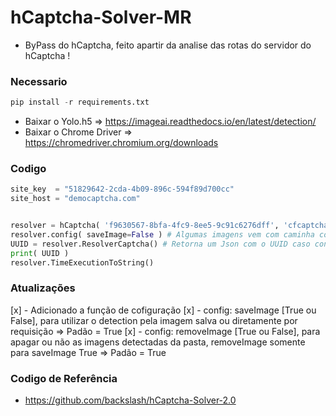 # hCaptcha-Solver-MR

- ByPass do hCaptcha, feito apartir da analise das rotas do servidor do hCaptcha !

### Necessario
```python
pip install -r requirements.txt
```

- Baixar o Yolo.h5 => https://imageai.readthedocs.io/en/latest/detection/
- Baixar o Chrome Driver => https://chromedriver.chromium.org/downloads

### Codigo

```python
site_key  = "51829642-2cda-4b09-896c-594f89d700cc"
site_host = "democaptcha.com"


resolver = hCaptcha( 'f9630567-8bfa-4fc9-8ee5-9c91c6276dff', 'cfcaptcha.audiograb.net' )
resolver.config( saveImage=False ) # Algumas imagens vem com caminha com /, utilizando save image False ele requisita sem salvar a imagem
UUID = resolver.ResolverCaptcha() # Retorna um Json com o UUID caso consiga resolver  e tambem e printado no console
print( UUID )
resolver.TimeExecutionToString()

```

### Atualizações

[x] - Adicionado a função de cofiguração
    [x] - config: saveImage [True ou False], para utilizar o detection pela imagem salva ou diretamente por requisição => Padão = True
    [x] - config: removeImage [True ou False], para apagar ou não as imagens detectadas da pasta, removeImage somente para saveImage True => Padão = True

### Codigo de Referência
- https://github.com/backslash/hCaptcha-Solver-2.0